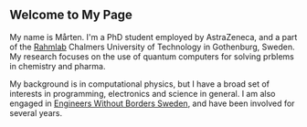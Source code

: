 ## Welcome to My Page

My name is Mårten. I'm a PhD student employed by AstraZeneca, and a part of the [Rahmlab](https://rahmlab.com/) Chalmers University of Technology in Gothenburg, Sweden. My research focuses on the use of quantum computers for solving prblems in chemistry and pharma.

My background is in computational physics, but I have a broad set of interests in programming, electronics and science in general. I am also engaged in [Engineers Without Borders Sweden](https://ewb-swe.org), and have been involved for several years.

